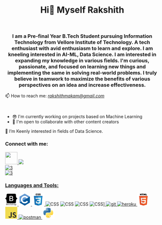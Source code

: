 <h1 align="center">Hi👋 Myself Rakshith</h1>
<br>
<h3 align="center">I am a Pre-final Year B.Tech Student pursuing Information Technology from Vellore Institute of Technology. A tech enthusiast with avid enthusiasm to learn and explore. I am kneeling interested in AI-ML, Data Science. I am interested in expanding my knowledge in various fields. I'm curious, passionate, and focused on learning new things and implementing the same in solving real-world problems. I truly believe in teamwork to maximize the benefits of various perspectives on an idea and increase effectiveness.</h3>

 📫 How to reach me: *rakshithmakam@gmail.com*

<br>
<ul>
<!--<li>🌱 I'm currently working in Data Field</li>-->
<li> 😎 I'm currently working on projects based on Machine Learning</li>
<li>👯 I'm open to collaborate with other content creators</li>
</ul>
👀 I’m Keenly interested in fields of Data Science.
<h3 align="left">Connect with me:</h2>
<a href="https://www.instagram.com/rakshith.makam/"><img src="https://img.icons8.com/fluency/48/000000/instagram-new.png" width="40" height="40">
<!--<a href="https://mobile.twitter.com/"><img src="https://img.icons8.com/color/48/000000/twitter--v1.png" width="40" height="40"> -->
<a href="https://www.linkedin.com/in/ranga-rakshith-makam-520157173/"><img src="https://img.icons8.com/color/48/000000/linkedin.png"/>
<!-- 
 
 <table>
  <tr>
    <td><img src="https://github-readme-stats.vercel.app/api?username=RakshithMakam&theme=radical&show_icons=true"  display=block width=100% height=auto  alt="1" ></td>
    <td><img src="https://github-readme-stats.vercel.app/api/top-langs/?username=RakshithMakam&layout=compact&theme=tokyonight"  display=block width=100% height=auto  alt="2" ></td>
   </tr> 
</table> -->
 
 <div class="center">
  <img src="https://github-readme-stats.vercel.app/api?username=RakshithMakam&theme=radical&show_icons=true"  display=block width=90% height=200px  alt="3" >
 </div>
 
 <div class="center">
  <img src="https://github-readme-streak-stats.herokuapp.com/?user=RakshithMakam&theme=tokyonight" display=block width=90% height=200px alt="3" >
 </div>
<!-- https://github-readme-stats.vercel.app/api?username=karthikchalla7&bg_color=151515&show_icons=true&icon_color=fa8b00&border_color=b9b8b8&title_color=fff&text_color=fff -->
<span>
<h3 align="left">Languages and Tools:</h3>
<p align="left"> <a href="https://getbootstrap.com" target="_blank"> <img src="https://raw.githubusercontent.com/devicons/devicon/master/icons/bootstrap/bootstrap-plain-wordmark.svg" alt="bootstrap" width="40" height="40"/> </a> <a href="https://www.cprogramming.com/" target="_blank"> <img src="https://raw.githubusercontent.com/devicons/devicon/master/icons/c/c-original.svg" alt="c" width="40" height="40"/> </a> <a href="https://www.w3schools.com/css/" target="_blank"> <img src="https://raw.githubusercontent.com/devicons/devicon/master/icons/css3/css3-original-wordmark.svg" alt="css3" width="40" height="40"/> </a>  <img src="https://cdn.jsdelivr.net/gh/devicons/devicon/icons/pandas/pandas-original-wordmark.svg" alt="CSS" width="50" height="50"/> <img src="https://cdn.jsdelivr.net/gh/devicons/devicon/icons/numpy/numpy-original-wordmark.svg" alt="CSS" width="50" height="50"/> <img src="https://cdn.jsdelivr.net/gh/devicons/devicon/icons/jupyter/jupyter-original-wordmark.svg" alt="CSS" width="50" height="50"/> <img src="https://cdn.jsdelivr.net/gh/devicons/devicon/icons/azure/azure-original-wordmark.svg" alt="CSS" width="50" height="50"/>]<a href="https://git-scm.com/" target="_blank"> <img src="https://www.vectorlogo.zone/logos/git-scm/git-scm-icon.svg" alt="git" width="40" height="40"/> </a> <a href="https://heroku.com" target="_blank"> <img src="https://www.vectorlogo.zone/logos/heroku/heroku-icon.svg" alt="heroku" width="40" height="40"/> </a> <a href="https://www.w3.org/html/" target="_blank"> <img src="https://raw.githubusercontent.com/devicons/devicon/master/icons/html5/html5-original-wordmark.svg" alt="html5" width="40" height="40"/> </a> <a href="https://developer.mozilla.org/en-US/docs/Web/JavaScript" target="_blank"> <img src="https://raw.githubusercontent.com/devicons/devicon/master/icons/javascript/javascript-original.svg" alt="javascript" width="40" height="40"/> </a>  <a href="https://postman.com" target="_blank"> <img src="https://www.vectorlogo.zone/logos/getpostman/getpostman-icon.svg" alt="postman" width="40" height="40"/> </a> <a href="https://www.python.org" target="_blank"> <img src="https://raw.githubusercontent.com/devicons/devicon/master/icons/python/python-original.svg" alt="python" width="40" height="40"/> </a>  </p>
</span>
<div>
